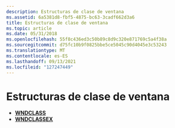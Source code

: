 ```yaml
---
description: Estructuras de clase de ventana
ms.assetid: 6a5381d8-fbf5-4875-bc63-3cadf662d3a6
title: Estructuras de clase de ventana
ms.topic: article
ms.date: 05/31/2018
ms.openlocfilehash: 55f8c436ed3c50b89c8d9c320e871769c5a4f38a
ms.sourcegitcommit: d75fc10b9f0825bbe5ce5045c90d4045e3c53243
ms.translationtype: MT
ms.contentlocale: es-ES
ms.lasthandoff: 09/13/2021
ms.locfileid: "127247449"
---
```

# <a name="window-class-structures"></a>Estructuras de clase de ventana

-   [**WNDCLASS**](/windows/win32/api/winuser/ns-winuser-wndclassa)
-   [**WNDCLASSEX**](/windows/win32/api/winuser/ns-winuser-wndclassexa)

 

 
